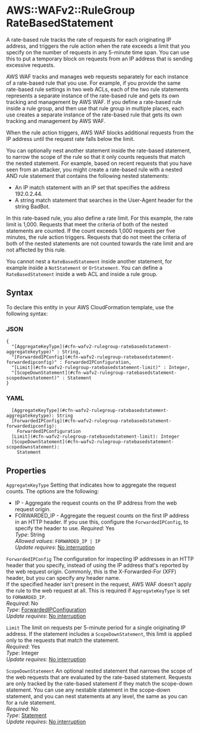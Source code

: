 # AWS::WAFv2::RuleGroup RateBasedStatement<a name="aws-properties-wafv2-rulegroup-ratebasedstatement"></a>

A rate\-based rule tracks the rate of requests for each originating IP address, and triggers the rule action when the rate exceeds a limit that you specify on the number of requests in any 5\-minute time span\. You can use this to put a temporary block on requests from an IP address that is sending excessive requests\.

AWS WAF tracks and manages web requests separately for each instance of a rate\-based rule that you use\. For example, if you provide the same rate\-based rule settings in two web ACLs, each of the two rule statements represents a separate instance of the rate\-based rule and gets its own tracking and management by AWS WAF\. If you define a rate\-based rule inside a rule group, and then use that rule group in multiple places, each use creates a separate instance of the rate\-based rule that gets its own tracking and management by AWS WAF\.

When the rule action triggers, AWS WAF blocks additional requests from the IP address until the request rate falls below the limit\.

You can optionally nest another statement inside the rate\-based statement, to narrow the scope of the rule so that it only counts requests that match the nested statement\. For example, based on recent requests that you have seen from an attacker, you might create a rate\-based rule with a nested AND rule statement that contains the following nested statements:

- An IP match statement with an IP set that specifies the address 192\.0\.2\.44\.
- A string match statement that searches in the User\-Agent header for the string BadBot\.

In this rate\-based rule, you also define a rate limit\. For this example, the rate limit is 1,000\. Requests that meet the criteria of both of the nested statements are counted\. If the count exceeds 1,000 requests per five minutes, the rule action triggers\. Requests that do not meet the criteria of both of the nested statements are not counted towards the rate limit and are not affected by this rule\.

You cannot nest a `RateBasedStatement` inside another statement, for example inside a `NotStatement` or `OrStatement`\. You can define a `RateBasedStatement` inside a web ACL and inside a rule group\.

## Syntax<a name="aws-properties-wafv2-rulegroup-ratebasedstatement-syntax"></a>

To declare this entity in your AWS CloudFormation template, use the following syntax:

### JSON<a name="aws-properties-wafv2-rulegroup-ratebasedstatement-syntax.json"></a>

```
{
  "[AggregateKeyType](#cfn-wafv2-rulegroup-ratebasedstatement-aggregatekeytype)" : String,
  "[ForwardedIPConfig](#cfn-wafv2-rulegroup-ratebasedstatement-forwardedipconfig)" : ForwardedIPConfiguration,
  "[Limit](#cfn-wafv2-rulegroup-ratebasedstatement-limit)" : Integer,
  "[ScopeDownStatement](#cfn-wafv2-rulegroup-ratebasedstatement-scopedownstatement)" : Statement
}
```

### YAML<a name="aws-properties-wafv2-rulegroup-ratebasedstatement-syntax.yaml"></a>

```
  [AggregateKeyType](#cfn-wafv2-rulegroup-ratebasedstatement-aggregatekeytype): String
  [ForwardedIPConfig](#cfn-wafv2-rulegroup-ratebasedstatement-forwardedipconfig):
    ForwardedIPConfiguration
  [Limit](#cfn-wafv2-rulegroup-ratebasedstatement-limit): Integer
  [ScopeDownStatement](#cfn-wafv2-rulegroup-ratebasedstatement-scopedownstatement):
    Statement
```

## Properties<a name="aws-properties-wafv2-rulegroup-ratebasedstatement-properties"></a>

`AggregateKeyType` <a name="cfn-wafv2-rulegroup-ratebasedstatement-aggregatekeytype"></a>
Setting that indicates how to aggregate the request counts\. The options are the following:

- IP \- Aggregate the request counts on the IP address from the web request origin\.
- FORWARDED_IP \- Aggregate the request counts on the first IP address in an HTTP header\. If you use this, configure the `ForwardedIPConfig`, to specify the header to use\.
  _Required_: Yes  
  _Type_: String  
  _Allowed values_: `FORWARDED_IP | IP`  
  _Update requires_: [No interruption](https://docs.aws.amazon.com/AWSCloudFormation/latest/UserGuide/using-cfn-updating-stacks-update-behaviors.html#update-no-interrupt)

`ForwardedIPConfig` <a name="cfn-wafv2-rulegroup-ratebasedstatement-forwardedipconfig"></a>
The configuration for inspecting IP addresses in an HTTP header that you specify, instead of using the IP address that's reported by the web request origin\. Commonly, this is the X\-Forwarded\-For \(XFF\) header, but you can specify any header name\.  
If the specified header isn't present in the request, AWS WAF doesn't apply the rule to the web request at all\.
This is required if `AggregateKeyType` is set to `FORWARDED_IP`\.  
_Required_: No  
_Type_: [ForwardedIPConfiguration](aws-properties-wafv2-rulegroup-forwardedipconfiguration.md)  
_Update requires_: [No interruption](https://docs.aws.amazon.com/AWSCloudFormation/latest/UserGuide/using-cfn-updating-stacks-update-behaviors.html#update-no-interrupt)

`Limit` <a name="cfn-wafv2-rulegroup-ratebasedstatement-limit"></a>
The limit on requests per 5\-minute period for a single originating IP address\. If the statement includes a `ScopeDownStatement`, this limit is applied only to the requests that match the statement\.  
_Required_: Yes  
_Type_: Integer  
_Update requires_: [No interruption](https://docs.aws.amazon.com/AWSCloudFormation/latest/UserGuide/using-cfn-updating-stacks-update-behaviors.html#update-no-interrupt)

`ScopeDownStatement` <a name="cfn-wafv2-rulegroup-ratebasedstatement-scopedownstatement"></a>
An optional nested statement that narrows the scope of the web requests that are evaluated by the rate\-based statement\. Requests are only tracked by the rate\-based statement if they match the scope\-down statement\. You can use any nestable statement in the scope\-down statement, and you can nest statements at any level, the same as you can for a rule statement\.  
_Required_: No  
_Type_: [Statement](aws-properties-wafv2-rulegroup-statement.md)  
_Update requires_: [No interruption](https://docs.aws.amazon.com/AWSCloudFormation/latest/UserGuide/using-cfn-updating-stacks-update-behaviors.html#update-no-interrupt)
